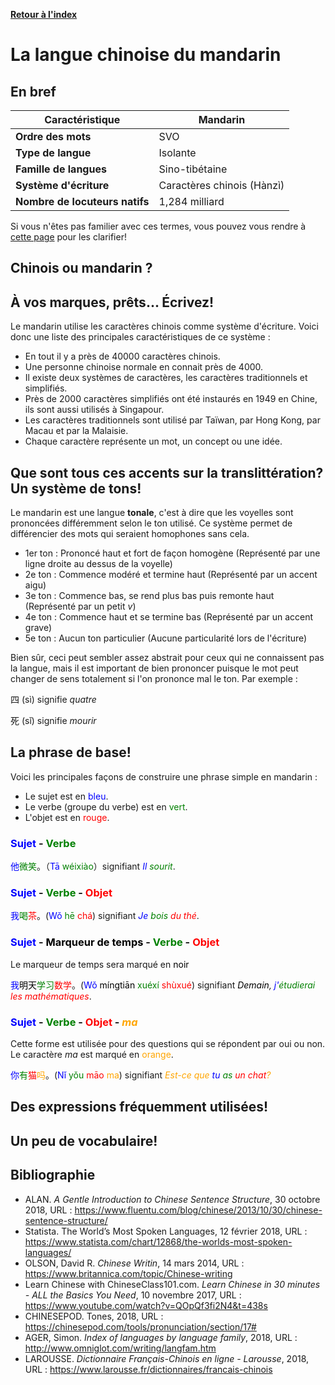 [**Retour à l'index**](indexLangues.md)
# La langue chinoise du mandarin
## En bref

| Caractéristique | Mandarin |
|---|---|
| **Ordre des mots** | SVO |
| **Type de langue** | Isolante |
| **Famille de langues** | Sino-tibétaine |
| **Système d'écriture** | Caractères chinois (Hànzì) |
| **Nombre de locuteurs natifs** | 1,284 milliard |

Si vous n'êtes pas familier avec ces termes, vous pouvez vous rendre à [cette page](typologie.md) pour les clarifier!

## Chinois ou mandarin ?

## À vos marques, prêts... Écrivez!

Le mandarin utilise les caractères chinois comme système d'écriture. Voici donc une liste des principales caractéristiques de ce système :

- En tout il y a près de 40000 caractères chinois. 
- Une personne chinoise normale en connait près de 4000.
- Il existe deux systèmes de caractères, les caractères traditionnels et simplifiés. 
- Près de 2000 caractères simplifiés ont été instaurés en 1949 en Chine, ils sont aussi utilisés à Singapour.
- Les caractères traditionnels sont utilisé par Taïwan, par Hong Kong, par Macau et par la Malaisie.
- Chaque caractère représente un mot, un concept ou une idée.

## Que sont tous ces accents sur la translittération? Un système de tons!

Le mandarin est une langue **tonale**, c'est à dire que les voyelles sont prononcées différemment selon le ton utilisé. Ce système permet de différencier des mots qui seraient homophones sans cela. 

- 1er ton : Prononcé haut et fort de façon homogène (Représenté par une ligne droite au dessus de la voyelle)
- 2e ton : Commence modéré et termine haut (Représenté par un accent aigu)
- 3e ton : Commence bas, se rend plus bas puis remonte haut (Représenté par un petit *v*)
- 4e ton : Commence haut et se termine bas (Représenté par un accent grave)
- 5e ton : Aucun ton particulier (Aucune particularité lors de l'écriture)

Bien sûr, ceci peut sembler assez abstrait pour ceux qui ne connaissent pas la langue, mais il est important de bien prononcer puisque le mot peut changer de sens totalement si l'on prononce mal le ton. Par exemple :

四 (sì) signifie *quatre*

死 (sǐ) signifie *mourir*

## La phrase de base!

Voici les principales façons de construire une phrase simple en mandarin : 

- Le sujet est en <span style="color:blue">bleu</span>.
- Le verbe (groupe du verbe) est en <span style="color:green">vert</span>.
- L'objet est en <span style="color:red">rouge</span>.

### <span style="color:blue">Sujet</span> - <span style="color:green">Verbe</span>

<span style="color:blue">他</span><span style="color:green">微笑</span>。（<span style="color:blue">Tā</span> <span style="color:green">wéixiào</span>）signifiant *<span style="color:blue">Il</span> <span style="color:green">sourit</span>*.

### <span style="color:blue">Sujet</span> - <span style="color:green">Verbe</span> - <span style="color:red">Objet</span>

<span style="color:blue">我</span><span style="color:green">喝</span><span style="color:red">茶</span>。(<span style="color:blue">Wǒ</span> <span style="color:green">hē</span> <span style="color:red">chá</span>) signifiant *<span style="color:blue">Je</span> <span style="color:green">bois</span> <span style="color:red">du thé</span>*.

### <span style="color:blue">Sujet</span> - <span style="color:black">Marqueur de temps</span> - <span style="color:green">Verbe</span> - <span style="color:red">Objet</span>

Le marqueur de temps sera marqué en <span style="color:black">noir</span>

<span style="color:blue">我</span><span style="color:black">明天</span><span style="color:green">学习</span><span style="color:red">数学</span>。(<span style="color:blue">Wǒ</span> <span style="color:black">míngtiān</span> <span style="color:green">xuéxí</span> <span style="color:red">shùxué</span>) signifiant *<span style="color:black">Demain</span>, <span style="color:blue">j'</span><span style="color:green">étudierai</span> <span style="color:red">les mathématiques</span>*.

### <span style="color:blue">Sujet</span> - <span style="color:green">Verbe</span> - <span style="color:red">Objet</span> - *<span style="color:orange">ma</span>*

Cette forme est utilisée pour des questions qui se répondent par oui ou non. 
Le caractère *ma* est marqué en <span style="color:orange">orange</span>.

<span style="color:blue">你</span><span style="color:green">有</span><span style="color:red">猫</span><span style="color:orange">吗</span>。(<span style="color:blue">Nǐ</span> <span style="color:green">yǒu</span> <span style="color:red">māo</span> <span style="color:orange">ma</span>) signifiant *<span style="color:orange">Est-ce que</span> <span style="color:blue">tu</span> <span style="color:green">as</span> <span style="color:red">un chat</span><span style="color:orange">?</span>* 

## Des expressions fréquemment utilisées!

## Un peu de vocabulaire!

## Bibliographie

- ALAN. *A Gentle Introduction to Chinese Sentence Structure*, 30 octobre 2018, URL : https://www.fluentu.com/blog/chinese/2013/10/30/chinese-sentence-structure/
- Statista. The World’s Most Spoken Languages, 12 février 2018, URL : https://www.statista.com/chart/12868/the-worlds-most-spoken-languages/
- OLSON, David R. *Chinese Writin*, 14 mars 2014, URL : https://www.britannica.com/topic/Chinese-writing
- Learn Chinese with ChineseClass101.com. *Learn Chinese in 30 minutes - ALL the Basics You Need*, 10 novembre 2017, URL  : https://www.youtube.com/watch?v=QOpQf3fi2N4&t=438s 
- CHINESEPOD. Tones, 2018, URL : https://chinesepod.com/tools/pronunciation/section/17#
- AGER, Simon. *Index of languages by language family*, 2018, URL : http://www.omniglot.com/writing/langfam.htm
- LAROUSSE. *Dictionnaire Français-Chinois en ligne - Larousse*, 2018, URL : https://www.larousse.fr/dictionnaires/francais-chinois 


